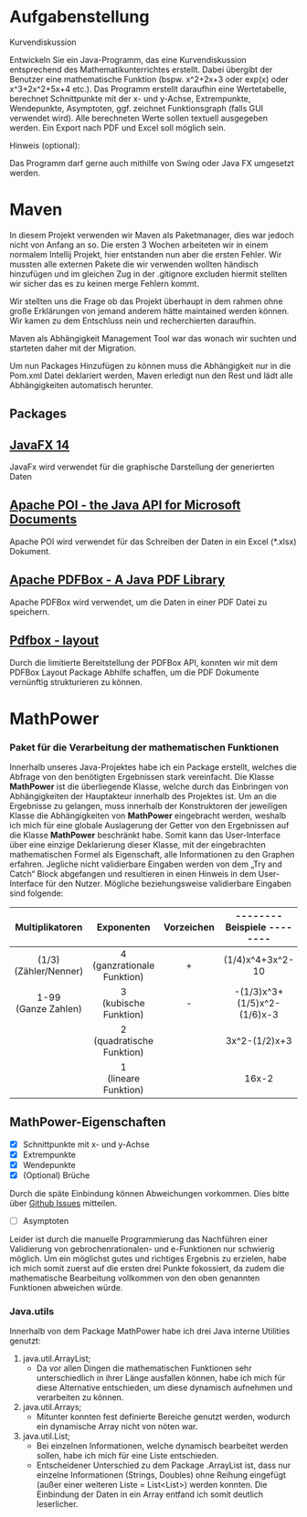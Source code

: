 
# Aufgabenstellung  
  
Kurvendiskussion  
  
Entwickeln Sie ein Java-Programm, das eine Kurvendiskussion entsprechend des Mathematikunterrichtes erstellt. Dabei übergibt der Benutzer eine mathematische Funktion (bspw. x^2+2x+3 oder exp(x) oder x^3+2x^2+5x+4 etc.). Das Programm erstellt daraufhin eine Wertetabelle, berechnet Schnittpunkte mit der x- und y-Achse, Extrempunkte, Wendepunkte, Asymptoten, ggf. zeichnet Funktionsgraph (falls GUI verwendet wird). Alle berechneten Werte sollen textuell ausgegeben werden. Ein Export nach PDF und Excel soll möglich sein.   
  
Hinweis (optional):   
 
Das Programm darf gerne auch mithilfe von Swing oder Java FX umgesetzt werden.   

# Maven
In diesem Projekt verwenden wir Maven als Paketmanager, dies war jedoch nicht von Anfang an so. Die ersten 3 Wochen arbeiteten wir in einem normalem Intellij Projekt, hier entstanden nun aber die ersten Fehler. Wir mussten alle externen Pakete die wir verwenden wollten händisch hinzufügen und im gleichen Zug in der .gitignore excluden hiermit stellten wir sicher das es zu keinen merge Fehlern kommt.

Wir stellten uns die Frage ob das Projekt überhaupt in dem rahmen ohne große Erklärungen von jemand anderem hätte maintained werden können. Wir kamen zu dem Entschluss nein und recherchierten daraufhin.

Maven als Abhängigkeit Management Tool war das wonach wir suchten und starteten daher mit der Migration.

Um nun Packages Hinzufügen zu können muss die Abhängigkeit nur in die Pom.xml Datei deklariert werden, Maven erledigt nun den Rest und lädt alle Abhängigkeiten automatisch herunter.

  
## Packages

##  [JavaFX 14](https://openjfx.io/index.html)
JavaFx wird verwendet für die graphische Darstellung der generierten Daten 

##  [Apache POI - the Java API for Microsoft Documents](https://poi.apache.org/index.html)
Apache POI wird verwendet für das Schreiben der Daten in ein Excel (*.xlsx) Dokument.

## [Apache PDFBox  - A Java PDF Library](https://pdfbox.apache.org/)
Apache PDFBox wird verwendet, um die Daten in einer PDF Datei zu speichern.

## [Pdfbox - layout](https://github.com/ralfstuckert/pdfbox-layout)
Durch die limitierte Bereitstellung der PDFBox API, konnten wir mit dem PDFBox Layout Package Abhilfe schaffen, um die PDF Dokumente vernünftig strukturieren zu können.

# MathPower 
### Paket für die Verarbeitung der mathematischen Funktionen

Innerhalb unseres Java-Projektes habe ich ein Package erstellt, welches die Abfrage von den benötigten Ergebnissen stark vereinfacht. Die Klasse **MathPower** ist die überliegende Klasse, welche durch das Einbringen von Abhängigkeiten der Hauptakteur innerhalb des Projektes ist. Um an die Ergebnisse zu gelangen, muss innerhalb der Konstruktoren der jeweiligen Klasse die Abhängigkeiten von **MathPower** eingebracht werden, weshalb ich mich für eine globale Auslagerung der Getter von den Ergebnissen auf die Klasse **MathPower** beschränkt habe. Somit kann das User-Interface über eine einzige Deklarierung dieser Klasse, mit der eingebrachten mathematischen Formel als Eigenschaft, alle Informationen zu den Graphen erfahren. Jegliche nicht validierbare Eingaben werden von dem „Try and Catch“ Block abgefangen und resultieren in einen Hinweis in dem User-Interface für den Nutzer. Mögliche beziehungsweise validierbare Eingaben sind folgende: 

| Multiplikatoren  | Exponenten | Vorzeichen | -------- Beispiele -------- |
| :---: | :---: | :---: | :---: |
| (1/3) <br/> (Zähler/Nenner) | 4 <br/> (ganzrationale Funktion) | + | (1/4)x^4+3x^2-10 |
| 1-99  <br/> (Ganze Zahlen) | 3 <br/> (kubische Funktion) | - | -(1/3)x^3+(1/5)x^2-(1/6)x-3 |
|  | 2 <br/> (quadratische Funktion) |  | 3x^2-(1/2)x+3 |
|  | 1 <br/> (lineare Funktion) |  | 16x-2 |

## MathPower-Eigenschaften
- [x] Schnittpunkte mit x- und y-Achse
- [x] Extrempunkte
- [x] Wendepunkte
- [x] \(Optional) Brüche 

Durch die späte Einbindung können Abweichungen vorkommen. Dies bitte über [Github Issues](https://github.com/goeckenils/curvesketching/issues/new) mitteilen.

- [ ] Asymptoten

Leider ist durch die manuelle Programmierung das Nachführen einer Validierung von gebrochenrationalen- und e-Funktionen nur schwierig möglich. Um ein möglichst gutes und richtiges Ergebnis zu erzielen, habe ich mich somit zuerst auf die ersten drei Punkte fokossiert, da zudem die mathematische Bearbeitung vollkommen von den oben genannten Funktionen abweichen würde.

### Java.utils
Innerhalb von dem Package MathPower habe ich drei Java interne Utilities genutzt:

1. java.util.ArrayList;
    - Da vor allen Dingen die mathematischen Funktionen sehr unterschiedlich in ihrer Länge ausfallen können, habe ich mich für diese Alternative entschieden, um diese dynamisch aufnehmen und verarbeiten zu können.
2. java.util.Arrays;
    - Mitunter konnten fest definierte Bereiche genutzt werden, wodurch ein dynamische Array nicht von nöten war.
3. java.util.List;
    - Bei einzelnen Informationen, welche dynamisch bearbeitet werden sollen, habe ich mich für eine Liste entschieden.
    - Entscheidener Unterschied zu dem Package .ArrayList ist, dass nur einzelne Informationen (Strings, Doubles) ohne Reihung eingefügt (außer einer weiteren Liste = List<List<Double>>) werden konnten. Die Einbindung der Daten in ein Array entfand ich somit deutlich leserlicher.
<!--stackedit_data:
eyJoaXN0b3J5IjpbLTExOTI4ODQ5ODNdfQ==
-->